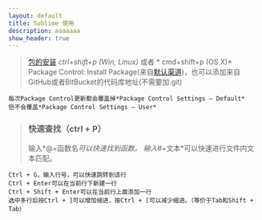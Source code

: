 ```yaml
---
layout: default
title: Sublime 使用
description: aaaaaaa
show_header: true
---
```



> [包的安装](https://packagecontrol.io/docs/usage)
> *ctrl+shift+p (Win, Linux)* 或者 * cmd+shift+p (OS X)*
> Package Control: Install Package(来自[默认渠道](https://packagecontrol.io/browse))，也可以添加来自GitHub或者BitBucket的代码库地址(不需要加.git)

```
每次Package Control更新都会覆盖掉*Package Control Settings – Default*
但不会覆盖*Package Control Settings – User*
```


> ### 快速查找（ctrl + P）
> 输入*@+函数名*可以快速找到函数。
> 输入*#+文本*可以快速进行文件内文本匹配。


```
Ctrl + G，输入行号，可以快速跳转到该行
Ctrl + Enter可以在当前行下新建一行
Ctrl + Shift + Enter可以在当前行上面添加一行
选中多行后按Ctrl + ]可以增加缩进，按Ctrl + [可以减少缩进。（等价于Tab和Shift + Tab）
```

